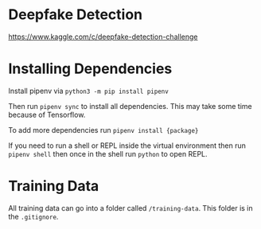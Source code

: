 # Deepfake Detection

https://www.kaggle.com/c/deepfake-detection-challenge

# Installing Dependencies

Install pipenv via ```python3 -m pip install pipenv```

Then run `pipenv sync` to install all dependencies. This may take some time because of Tensorflow.

To add more dependencies run `pipenv install {package}`

If you need to run a shell or REPL inside the virtual environment then run `pipenv shell` then once in the shell run `python` to open REPL.

# Training Data

All training data can go into a folder called `/training-data`.  This folder is in the `.gitignore`.
